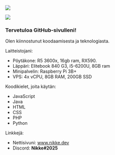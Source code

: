 <img src="https://nikke.ml/loota/banner2.jpg">

![](https://komarev.com/ghpvc/?username=zikkee)

### Tervetuloa GitHub-sivulleni! 
Olen kiinnostunut koodaamisesta ja teknologiasta.

Laitteistojani: 
   - Pöytäkone: R5 3600x, 16gb ram, RX590.
   - Läppäri: Elitebook 840 G3, i5-6200U, 8GB ram
   - Minipalvelin: Raspberry Pi 3B+
   - VPS: 4x vCPU, 8GB RAM, 200GB SSD

Koodikielet, joita käytän:
   - JavaScript
   - Java
   - HTML
   - CSS
   - PHP
   - Python

Linkkejä:
   - Nettisivuni: <a href="https://nikke.dev">www.nikke.dev</a>
   - Discord: <b>Nikke#2025</b>
